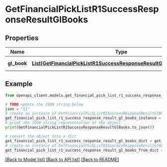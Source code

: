 # GetFinancialPickListR1SuccessResponseResultGlBooks


## Properties

Name | Type | Description | Notes
------------ | ------------- | ------------- | -------------
**gl_book** | [**List[GetFinancialPickListR1SuccessResponseResultGlBooksGlBookInner]**](GetFinancialPickListR1SuccessResponseResultGlBooksGlBookInner.md) | A list of GL books. | 

## Example

```python
from openapi_client.models.get_financial_pick_list_r1_success_response_result_gl_books import GetFinancialPickListR1SuccessResponseResultGlBooks

# TODO update the JSON string below
json = "{}"
# create an instance of GetFinancialPickListR1SuccessResponseResultGlBooks from a JSON string
get_financial_pick_list_r1_success_response_result_gl_books_instance = GetFinancialPickListR1SuccessResponseResultGlBooks.from_json(json)
# print the JSON string representation of the object
print(GetFinancialPickListR1SuccessResponseResultGlBooks.to_json())

# convert the object into a dict
get_financial_pick_list_r1_success_response_result_gl_books_dict = get_financial_pick_list_r1_success_response_result_gl_books_instance.to_dict()
# create an instance of GetFinancialPickListR1SuccessResponseResultGlBooks from a dict
get_financial_pick_list_r1_success_response_result_gl_books_from_dict = GetFinancialPickListR1SuccessResponseResultGlBooks.from_dict(get_financial_pick_list_r1_success_response_result_gl_books_dict)
```
[[Back to Model list]](../README.md#documentation-for-models) [[Back to API list]](../README.md#documentation-for-api-endpoints) [[Back to README]](../README.md)


